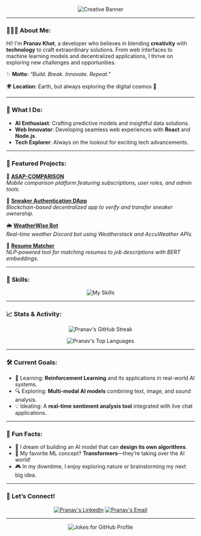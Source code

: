 
<p align="center">
    <p align="center">
    <img src="https://github.com/user-attachments/assets/ac9b4269-bc29-49f8-9fc4-6035452ac463" alt="Creative Banner" />
</p>


---

### 🧑🏻‍💻 About Me:
Hi! I'm **Pranav Khot**, a developer who believes in blending **creativity** with **technology** to craft extraordinary solutions. From web interfaces to machine learning models and decentralized applications, I thrive on exploring new challenges and opportunities.

✨ **Motto**: *“Build. Break. Innovate. Repeat.”*

🌍 **Location**: Earth, but always exploring the digital cosmos 🌌

---

### 🚀 What I Do:
- **AI Enthusiast**: Crafting predictive models and insightful data solutions.
- **Web Innovator**: Developing seamless web experiences with **React** and **Node.js**.
- **Tech Explorer**: Always on the lookout for exciting tech advancements.

---

### 🌟 Featured Projects:
🎨 **[ASAP-COMPARISON](https://github.com/pranavkhot/ASAP-COMPARISON)**  
*Mobile comparison platform featuring subscriptions, user roles, and admin tools.*

👟 **[Sneaker Authentication DApp](https://github.com/pranavkhot/BlockchainSneakerAuth)**  
*Blockchain-based decentralized app to verify and transfer sneaker ownership.*

🌦 **[WeatherWise Bot](https://github.com/pranavkhot/WeatherWise)**  
*Real-time weather Discord bot using Weatherstack and AccuWeather APIs.*

📘 **[Resume Matcher](https://github.com/pranavkhot/MatchMyResume)**  
*NLP-powered tool for matching resumes to job descriptions with BERT embeddings.*

---

### 🎯 Skills:
<p align="center">
    <img src="https://skillicons.dev/icons?i=python,javascript,c,react,nodejs,tensorflow,pytorch,github,html,css,solidity,firebase,illustrator,figma", alt="My Skills" />
</p>

---

### 📈 Stats & Activity:

<p align="center"> <!-- GitHub Streak Stats --> <img src="https://github-readme-streak-stats.herokuapp.com/?user=PranavKhot&theme=dark" alt="Pranav's GitHub Streak" /> </p> <p align="center"> <!-- Most Used Languages --> <img src="https://github-readme-stats.vercel.app/api/top-langs/?username=PranavKhot&layout=compact&theme=dark" alt="Pranav's Top Languages" /> </p>

---

### 🛠 Current Goals:
- 🌱 Learning: **Reinforcement Learning** and its applications in real-world AI systems.
- 🔍 Exploring: **Multi-modal AI models** combining text, image, and sound analysis.
- 💡 Ideating: A **real-time sentiment analysis tool** integrated with live chat applications.

---

### 💬 Fun Facts:
- 🤖 I dream of building an AI model that can **design its own algorithms**.  
- 🧠 My favorite ML concept? **Transformers**—they’re taking over the AI world!   
- 🎮 In my downtime, I enjoy exploring nature or brainstorming my next big idea.  

---

### 🤝 Let’s Connect!

<p align="center">
    <a href="https://www.linkedin.com/in/pranav-khot-5692371a4/" target="blank"><img align="center" src="https://img.shields.io/badge/LinkedIn-%230077B5.svg?style=for-the-badge&logo=linkedin&logoColor=white" alt="Pranav's LinkedIn" /></a>
    <a href="mailto:pranavkhot.345@gmail.com" target="blank"><img align="center" src="https://img.shields.io/badge/Email-D14836?style=for-the-badge&logo=gmail&logoColor=white" alt="Pranav's Email" /></a>
    

---

<p align="center">
    <img src="https://readme-jokes.vercel.app/api?theme=radical" alt="Jokes for GitHub Profile" />
</p>


